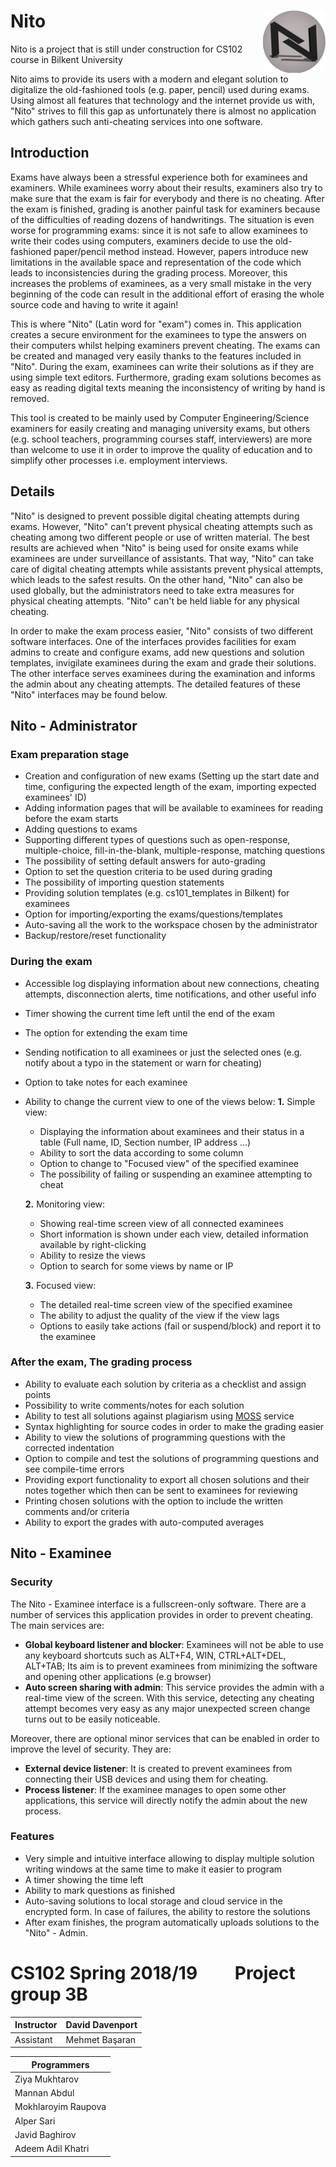# Nito <img align="right" width="100" height="100" src="/Resources/nito.png">
Nito is a project that is still under construction for CS102 course in Bilkent University

Nito aims to provide its users with a modern and elegant solution to
digitalize the old-fashioned tools (e.g. paper, pencil) used during
exams. Using almost all features that technology and the internet
provide us with, "Nito" strives to fill this gap as unfortunately there
is almost no application which gathers such anti-cheating services into
one software.

## Introduction
Exams have always been a stressful experience both for examinees and
examiners. While examinees worry about their results, examiners also try
to make sure that the exam is fair for everybody and there is no
cheating. After the exam is finished, grading is another painful task
for examiners because of the difficulties of reading dozens of
handwritings. The situation is even worse for programming exams: since
it is not safe to allow examinees to write their codes using computers,
examiners decide to use the old-fashioned paper/pencil method instead.
However, papers introduce new limitations in the available space and
representation of the code which leads to inconsistencies during the
grading process. Moreover, this increases the problems of examinees, as
a very small mistake in the very beginning of the code can result in the
additional effort of erasing the whole source code and having to write
it again!

This is where "Nito" (Latin word for "exam") comes in. This application
creates a secure environment for the examinees to type the answers on
their computers whilst helping examiners prevent cheating. The exams can
be created and managed very easily thanks to the features included in
"Nito". During the exam, examinees can write their solutions as if they
are using simple text editors. Furthermore, grading exam solutions
becomes as easy as reading digital texts meaning the inconsistency of
writing by hand is removed.

This tool is created to be mainly used by Computer Engineering/Science
examiners for easily creating and managing university exams, but others
(e.g. school teachers, programming courses staff, interviewers) are more
than welcome to use it in order to improve the quality of education and
to simplify other processes i.e. employment interviews.

## Details
"Nito" is designed to prevent possible digital cheating attempts during
exams. However, "Nito" can't prevent physical cheating attempts such as
cheating among two different people or use of written material. The best
results are achieved when "Nito" is being used for onsite exams while
examinees are under surveillance of assistants. That way, "Nito" can
take care of digital cheating attempts while assistants prevent physical
attempts, which leads to the safest results. On the other hand, "Nito"
can also be used globally, but the administrators need to take extra
measures for physical cheating attempts. "Nito" can't be held liable for
any physical cheating.

In order to make the exam process easier, "Nito" consists of two
different software interfaces. One of the interfaces provides facilities
for exam admins to create and configure exams, add new questions and
solution templates, invigilate examinees during the exam and grade their
solutions. The other interface serves examinees during the examination
and informs the admin about any cheating attempts. The detailed features
of these "Nito" interfaces may be found below.

## Nito - Administrator
### Exam preparation stage
- Creation and configuration of new exams (Setting up the start date and time, configuring the expected length of the exam, importing expected examinees' ID)
- Adding information pages that will be available to examinees for reading before the exam starts
- Adding questions to exams
- Supporting different types of questions such as open-response, multiple-choice, fill-in-the-blank, multiple-response, matching questions
- The possibility of setting default answers for auto-grading
- Option to set the question criteria to be used during grading
- The possibility of importing question statements
- Providing solution templates (e.g. cs101\_templates in Bilkent) for examinees
- Option for importing/exporting the exams/questions/templates
- Auto-saving all the work to the workspace chosen by the administrator
- Backup/restore/reset functionality

### During the exam
- Accessible log displaying information about new connections, cheating attempts, disconnection alerts, time notifications, and other useful info
- Timer showing the current time left until the end of the exam
- The option for extending the exam time
- Sending notification to all examinees or just the selected ones (e.g. notify about a typo in the statement or warn for cheating)
- Option to take notes for each examinee
- Ability to change the current view to one of the views below:
  **1.** Simple view:
    - Displaying the information about examinees and their status in a table (Full name, ID, Section number, IP address ...)
    - Ability to sort the data according to some column
    - Option to change to "Focused view" of the specified examinee
    - The possibility of failing or suspending an examinee attempting to cheat
    
  **2.** Monitoring view:
    - Showing real-time screen view of all connected examinees
    - Short information is shown under each view, detailed information available by right-clicking
    - Ability to resize the views
    - Option to search for some views by name or IP
    
  **3.** Focused view:
    - The detailed real-time screen view of the specified examinee
    - The ability to adjust the quality of the view if the view lags
    - Options to easily take actions (fail or suspend/block) and report it to the examinee

### After the exam, The grading process
- Ability to evaluate each solution by criteria as a checklist and assign points
- Possibility to write comments/notes for each solution
- Ability to test all solutions against plagiarism using [MOSS](https://theory.stanford.edu/~aiken/moss/) service
- Syntax highlighting for source codes in order to make the grading easier
- Ability to view the solutions of programming questions with the corrected indentation
- Option to compile and test the solutions of programming questions and see compile-time errors
- Providing export functionality to export all chosen solutions and their notes together which then can be sent to examinees for reviewing
- Printing chosen solutions with the option to include the written comments and/or criteria
- Ability to export the grades with auto-computed averages

## Nito - Examinee
### Security
The Nito - Examinee interface is a fullscreen-only software. There are a number of services this application provides in order to prevent cheating. The main services are:
- **Global keyboard listener and blocker**: Examinees will not be able to use any keyboard shortcuts such as ALT+F4, WIN, CTRL+ALT+DEL, ALT+TAB; Its aim is to prevent examinees from minimizing the software and opening other applications (e.g browser)
- **Auto screen sharing with admin**: This service provides the admin with a real-time view of the screen. With this service, detecting any cheating attempt becomes very easy as any major unexpected screen change turns out to be easily noticeable.

Moreover, there are optional minor services that can be enabled in order to improve the level of security. They are:
- **External device listener**: It is created to prevent examinees from connecting their USB devices and using them for cheating.
- **Process listener**: If the examinee manages to open some other applications, this service will directly notify the admin about the new process.

### Features
- Very simple and intuitive interface allowing to display multiple solution writing windows at the same time to make it easier to program
- A timer showing the time left
- Ability to mark questions as finished
- Auto-saving solutions to local storage and cloud service in the encrypted form. In case of failures, the ability to restore the solutions
- After exam finishes, the program automatically uploads solutions to the "Nito" - Admin.

# CS102 Spring 2018/19 &nbsp; &nbsp; &nbsp; &nbsp; Project group 3B
Instructor | David Davenport
---------- | ----------------
Assistant  | Mehmet Başaran

|     Programmers     |
|---------------------|
| Ziya Mukhtarov      |
| Mannan Abdul        |
| Mokhlaroyim Raupova |
| Alper Sari          |
| Javid Baghirov      |
| Adeem Adil Khatri   |
